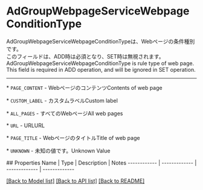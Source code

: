 # AdGroupWebpageServiceWebpageConditionType

<div lang=\"ja\">AdGroupWebpageServiceWebpageConditionTypeは、Webページの条件種別です。<br> このフィールドは、ADD時は必須となり、SET時は無視されます。</div> <div lang=\"en\">AdGroupWebpageServiceWebpageConditionType is rule type of web page.<br> This field is required in ADD operation, and will be ignored in SET operation.</div> <hr> <p>* <code>PAGE_CONTENT</code> - <span lang=\"ja\">Webページのコンテンツ</span><span lang=\"en\">Contents of web page</span></p> <p>* <code>CUSTOM_LABEL</code> - <span lang=\"ja\">カスタムラベル</span><span lang=\"en\">Custom label</span></p> <p>* <code>ALL_PAGES</code> - <span lang=\"ja\">すべてのWebページ</span><span lang=\"en\">All web pages</span></p> <p>* <code>URL</code> - <span lang=\"ja\">URL</span><span lang=\"en\">URL</span></p> <p>* <code>PAGE_TITLE</code> - <span lang=\"ja\">Webページのタイトル</span><span lang=\"en\">Title of web page</span></p> <p>* <code>UNKNOWN</code> - <span lang=\"ja\">未知の値です。</span><span lang=\"en\">Unknown Value</span></p> 
## Properties
Name | Type | Description | Notes
------------ | ------------- | ------------- | -------------

[[Back to Model list]](../README.md#documentation-for-models) [[Back to API list]](../README.md#documentation-for-api-endpoints) [[Back to README]](../README.md)


